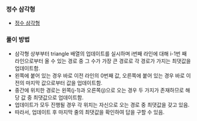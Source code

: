 ### 정수 삼각형
- [정수 삼각형](https://school.programmers.co.kr/learn/courses/30/lessons/43105)

### 풀이 방법
- 삼각형 상부부터 triangle 배열의 업데이트를 실시하며 i번째 라인에 대해 i-1번 째 라인으로부터 올 수 있는 경로 중 그 수가 가장 큰 경로로 각 경로가 가지는 최댓값을 업데이트함.
- 왼쪽에 붙어 있는 경우 바로 이전 라인의 0번째 값, 오른쪽에 붙어 있는 경우 바로 이전의 마지막 값으로부터 값을 업데이트함.
- 중간에 위치한 경로는 왼쪽(j-1)과 오른쪽(j)으로 오는 경우 두 가지가 존재하므로 해당 값 중 최댓값으로 업데이트함.
- 업데이트가 모두 진행될 경우 각 위치는 자신으로 오는 경로 중 최댓값을 갖고 있음.
- 따라서, 업데이트 후 마지막 줄의 최댓값을 확인하여 답을 구할 수 있음. 